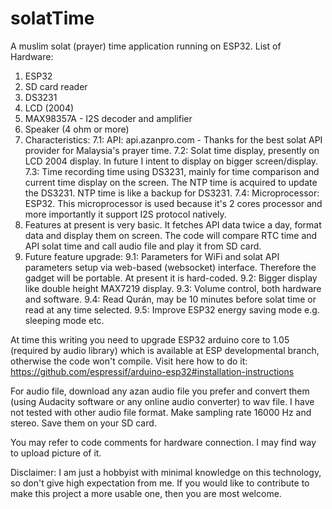 # solatTime
A muslim solat (prayer) time application running on ESP32. 
List of Hardware:
1. ESP32
2. SD card reader 
3. DS3231
4. LCD (2004)
5. MAX98357A - I2S decoder and amplifier
6. Speaker (4 ohm or more)
7. Characteristics:
 7.1: API: api.azanpro.com - Thanks for the best solat API provider for Malaysia's prayer time.
 7.2: Solat time display, presently on LCD 2004 display. In future I intent to display on bigger screen/display.
 7.3: Time recording time using DS3231, mainly for time comparison and current time display on the screen. The NTP time is acquired
      to update the DS3231. NTP time is like a backup for DS3231.
 7.4: Microprocessor: ESP32. This microprocessor is used because it's 2 cores processor and more importantly it support I2S protocol natively.
 8. Features at present is very basic. It fetches API data twice a day, format data and display them on screen. The code will compare RTC time
    and API solat time and call audio file and play it from SD card.
 9. Future feature upgrade:
  9.1: Parameters for WiFi and solat API parameters setup via web-based (websocket) interface. Therefore the gadget will be portable. At present it is hard-coded.
  9.2: Bigger display like double height MAX7219 display.
  9.3: Volume control, both hardware and software.
  9.4: Read Qurán, may be 10 minutes before solat time or read at any time selected.
  9.5: Improve ESP32 energy saving mode e.g. sleeping mode etc.
 
 At time this writing you need to upgrade ESP32 arduino core to 1.05 (required by audio library) which is available at ESP developmental branch, otherwise the
 code won't compile. Visit here how to do it:  https://github.com/espressif/arduino-esp32#installation-instructions
 
 For audio file, download any azan audio file you prefer and convert them (using Audacity software or any online audio converter) to wav file. I have not tested
 with other audio file format. Make sampling rate 16000 Hz and stereo. Save them on your SD card.
 
 You may refer to code comments for hardware connection. I may find way to upload picture of it.
 
 Disclaimer:
 I am just a hobbyist with minimal knowledge on this technology, so don't give high expectation from me. If you would like to contribute to make this project a more usable one,
 then you are most welcome.
